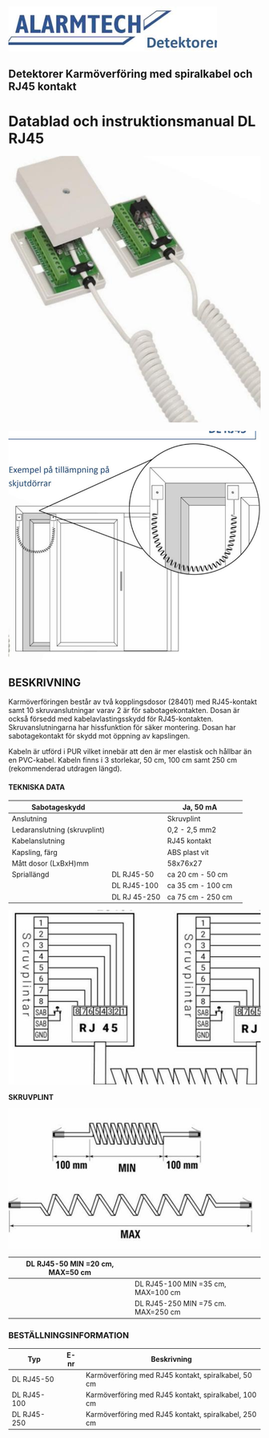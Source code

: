 ![](_page_0_Picture_2.jpeg)

## **Detektorer Karmöverföring med spiralkabel och RJ45 kontakt**

# **Datablad och instruktionsmanual DL RJ45**

![](_page_0_Picture_5.jpeg)

![](_page_0_Picture_6.jpeg)

## **BESKRIVNING**

Karmöverföringen består av två kopplingsdosor (28401) med RJ45-kontakt samt 10 skruvanslutningar varav 2 är för sabotagekontakten. Dosan är också försedd med kabelavlastingsskydd för RJ45-kontakten. Skruvanslutningarna har hissfunktion för säker montering. Dosan har sabotagekontakt för skydd mot öppning av kapslingen.

Kabeln är utförd i PUR vilket innebär att den är mer elastisk och hållbar än en PVC-kabel. Kabeln finns i 3 storlekar, 50 cm, 100 cm samt 250 cm (rekommenderad utdragen längd).

#### **TEKNISKA DATA**

| Sabotageskydd                |              | Ja, 50 mA         |  |
|------------------------------|--------------|-------------------|--|
| Anslutning                   |              | Skruvplint        |  |
| Ledaranslutning (skruvplint) |              | 0,2 - 2,5 mm2     |  |
| Kabelanslutning              |              | RJ45 kontakt      |  |
| Kapsling, färg               |              | ABS plast vit     |  |
| Mått dosor (LxBxH)mm         |              | 58x76x27          |  |
| Spriallängd                  | DL RJ45-50   | ca 20 cm - 50 cm  |  |
|                              | DL RJ45-100  | ca 35 cm - 100 cm |  |
|                              | DL RJ 45-250 | ca 75 cm - 250 cm |  |

![](_page_0_Figure_12.jpeg)

**SKRUVPLINT**

![](_page_0_Figure_13.jpeg)

| DL RJ45-50     MIN =20 cm,   MAX=50 cm |                                    |
|----------------------------------------|------------------------------------|
|                                        | DL RJ45-100 MIN =35 cm, MAX=100 cm |
|                                        | DL RJ45-250 MIN =75 cm. MAX=250 cm |

### **BESTÄLLNINGSINFORMATION**

| Typ         | E-nr | Beskrivning                                          |
|-------------|------|------------------------------------------------------|
| DL RJ45-50  |      | Karmöverföring med RJ45 kontakt, spiralkabel, 50 cm  |
| DL RJ45-100 |      | Karmöverföring med RJ45 kontakt, spiralkabel, 100 cm |
| DL RJ45-250 |      | Karmöverföring med RJ45 kontakt, spiralkabel, 250 cm |